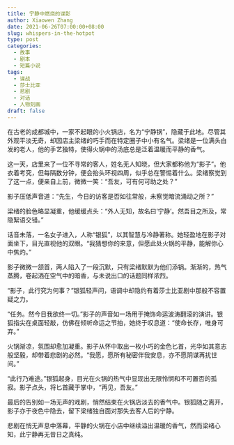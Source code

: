 ```yaml
---
title: 宁静中燃烧的谍影
author: Xiaowen Zhang
date: 2021-06-26T07:00:00+08:00
slug: whispers-in-the-hotpot
type: post
categories:
  - 故事
  - 剧本
  - 短篇小说
tags:
  - 谍战
  - 莎士比亚
  - 悲剧
  - 对话
  - 人物刻画
draft: false
---
```


在古老的成都城中，一家不起眼的小火锅店，名为“宁静锅”，隐藏于此地。尽管其外观平淡无奇，却因店主梁绪的巧手而在特定圈子中小有名气。梁绪是一位满头白发的老人，他的手艺独特，使得火锅中的汤底总是泛着温暖而平静的香气。

这一天，店里来了一位不寻常的客人，姓名无人知晓，但大家都称他为“影子”。他衣着考究，但每隔数分钟，便会抬头环视四周，似乎总在警惕着什么。梁绪察觉到了这一点，便亲自上前，微微一笑：“吾友，可有何可助之处？”

影子压低声音道：“先生，今日的访客是否如往常般，未察觉暗流涌动之所？”

梁绪的脸色略显凝重，他缓缓点头：“外人无知，故名曰‘宁静’。然吾目之所及，常隐絮语交错。”

话音未落，一名女子进入，人称“银狐”，以其智慧与冷静著称。她轻盈地在影子对面坐下，目光直视他的双眼。“我猜想你的来意，但愿此处火锅的平静，能解你心中焦灼。”

影子微微一颔首，两人陷入了一段沉默，只有梁绪默默为他们添锅。渐渐的，热气蒸腾，卷起洒在空气中的暗香，与未说出口的话题同样浓烈。

“影子，此行究为何事？”银狐轻声问，语调中却隐约有着莎士比亚剧中那般不容置疑之力。

“任务。然今日我欲终一切。”影子的声音如一场用于掩饰命运波涛翻滚的演讲。银狐指尖在桌面轻敲，仿佛在倾听命运之节拍，她终于叹息道：“使命长存，唯身可弃。”

火锅渐凉，氛围却愈加凝重。影子从怀中取出一枚小巧的金色匕首，光华如其意志般坚毅，却带着悲剧的必然。“我愿，愿所有秘密伴我安息，亦不愿阴谋再扰世间。”

“此行乃难途。”银狐起身，目光在火锅的热气中显现出无限怜悯和不可置否的孤寂。影子点头，将匕首藏于掌中，“再见，吾友。”

最后的告别如一场无声的戏剧，悄然结束在火锅店淡去的香气中。银狐随之离开，影子亦于夜色中隐去，留下梁绪独自面对那失去客人后的宁静。

悲剧在悄无声息中落幕，平静的火锅在小店中继续溢出温暖的香气，然而梁绪心知，此宁静再无昔日之真纯。